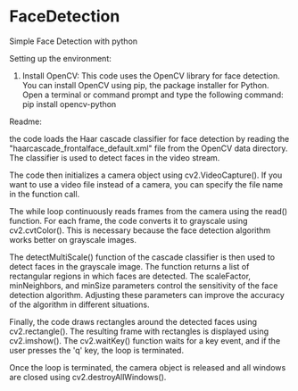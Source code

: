 # FaceDetection
Simple Face Detection with python


Setting up the environment:
1. Install OpenCV: This code uses the OpenCV library for face detection. You can install OpenCV using pip, the package installer for Python. 
   Open a terminal or command prompt and type the following command:
   pip install opencv-python
   
   
   
Readme:

the code loads the Haar cascade classifier for face detection by reading the "haarcascade_frontalface_default.xml" file from the OpenCV data directory. The classifier is used to detect faces in the video stream.

The code then initializes a camera object using cv2.VideoCapture(). If you want to use a video file instead of a camera, you can specify the file name in the function call.

The while loop continuously reads frames from the camera using the read() function. For each frame, the code converts it to grayscale using cv2.cvtColor(). This is necessary because the face detection algorithm works better on grayscale images.

The detectMultiScale() function of the cascade classifier is then used to detect faces in the grayscale image. The function returns a list of rectangular regions in which faces are detected. The scaleFactor, minNeighbors, and minSize parameters control the sensitivity of the face detection algorithm. Adjusting these parameters can improve the accuracy of the algorithm in different situations.

Finally, the code draws rectangles around the detected faces using cv2.rectangle(). The resulting frame with rectangles is displayed using cv2.imshow(). The cv2.waitKey() function waits for a key event, and if the user presses the 'q' key, the loop is terminated.

Once the loop is terminated, the camera object is released and all windows are closed using cv2.destroyAllWindows().
